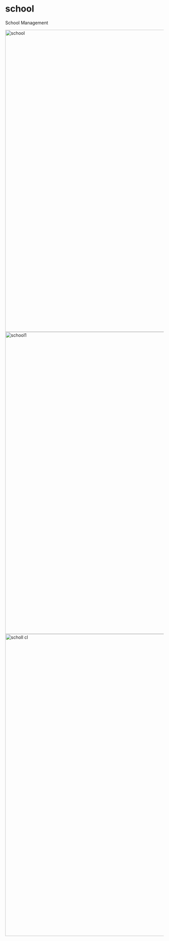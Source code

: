 # school
School Management

<img width="960" alt="school" src="https://user-images.githubusercontent.com/97345997/198581954-79bf21cc-a8b7-41c0-9c16-93fc0d97ec64.png">
<img width="960" alt="school1" src="https://user-images.githubusercontent.com/97345997/198581978-1454e139-8a77-4248-a62e-50f97e524305.png">
<img width="960" alt="scholl cl" src="https://user-images.githubusercontent.com/97345997/198581988-4cf3a54f-3a25-429b-8a8e-771abf6f66d8.png">
